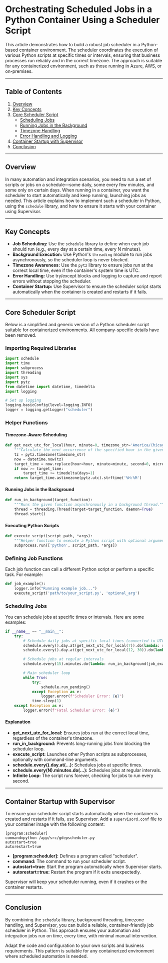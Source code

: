 # Orchestrating Scheduled Jobs in a Python Container Using a Scheduler Script

This article demonstrates how to build a robust job scheduler in a Python-based container environment. The scheduler coordinates the execution of various Python scripts at specific times or intervals, ensuring that business processes run reliably and in the correct timezone. The approach is suitable for any containerized environment, such as those running in Azure, AWS, or on-premises.

---

## Table of Contents
1. [Overview](#overview)
2. [Key Concepts](#key-concepts)
3. [Core Scheduler Script](#core-scheduler-script)
    - [Scheduling Jobs](#scheduling-jobs)
    - [Running Jobs in the Background](#running-jobs-in-the-background)
    - [Timezone Handling](#timezone-handling)
    - [Error Handling and Logging](#error-handling-and-logging)
4. [Container Startup with Supervisor](#container-startup-with-supervisor)
5. [Conclusion](#conclusion)

---

## Overview

In many automation and integration scenarios, you need to run a set of scripts or jobs on a schedule—some daily, some every few minutes, and some only on certain days. When running in a container, you want the scheduler to start automatically and keep running, launching jobs as needed. This article explains how to implement such a scheduler in Python, using the `schedule` library, and how to ensure it starts with your container using Supervisor.

---

## Key Concepts

- **Job Scheduling:** Use the `schedule` library to define when each job should run (e.g., every day at a certain time, every N minutes).
- **Background Execution:** Use Python's `threading` module to run jobs asynchronously, so the scheduler loop is never blocked.
- **Timezone Awareness:** Use the `pytz` library to ensure jobs run at the correct local time, even if the container's system time is UTC.
- **Error Handling:** Use try/except blocks and logging to capture and report errors without stopping the scheduler.
- **Container Startup:** Use Supervisor to ensure the scheduler script starts automatically when the container is created and restarts if it fails.

---

## Core Scheduler Script

Below is a simplified and generic version of a Python scheduler script suitable for containerized environments. All company-specific details have been removed.

### Importing Required Libraries

```python
import schedule
import time
import subprocess
import threading
import sys
import pytz
from datetime import datetime, timedelta
import logging

# Set up logging
logging.basicConfig(level=logging.INFO)
logger = logging.getLogger("scheduler")
```

### Helper Functions

#### Timezone-Aware Scheduling

```python
def get_next_utc_for_local(hour, minute=0, timezone_str='America/Chicago'):
    """Calculate the next occurrence of the specified hour in the given timezone and convert to UTC."""
    tz = pytz.timezone(timezone_str)
    now = datetime.now(tz)
    target_time = now.replace(hour=hour, minute=minute, second=0, microsecond=0)
    if now >= target_time:
        target_time += timedelta(days=1)
    return target_time.astimezone(pytz.utc).strftime('%H:%M')
```

#### Running Jobs in the Background

```python
def run_in_background(target_function):
    """Runs the given function asynchronously in a background thread."""
    thread = threading.Thread(target=target_function, daemon=True)
    thread.start()
```

#### Executing Python Scripts

```python
def execute_script(script_path, *args):
    """Helper function to execute a Python script with optional arguments."""
    subprocess.run(['python', script_path, *args])
```

### Defining Job Functions

Each job function can call a different Python script or perform a specific task. For example:

```python
def job_example():
    logger.info("Running example job...")
    execute_script('path/to/your_script.py', 'optional_arg')
```

### Scheduling Jobs

You can schedule jobs at specific times or intervals. Here are some examples:

```python
if __name__ == "__main__":
    try:
        # Schedule daily jobs at specific local times (converted to UTC)
        schedule.every().day.at(get_next_utc_for_local(7)).do(lambda: run_in_background(job_example)).tag('job_example', 'daily_task')
        schedule.every().day.at(get_next_utc_for_local(12, 30)).do(lambda: run_in_background(job_example)).tag('job_example', 'daily_task')

        # Schedule jobs at regular intervals
        schedule.every(15).minutes.do(lambda: run_in_background(job_example)).tag('job_example', 'frequent_task')

        # Main scheduler loop
        while True:
            try:
                schedule.run_pending()
            except Exception as e:
                logger.error(f"Scheduler Error: {e}")
            time.sleep(1)
    except Exception as e:
        logger.error(f"Fatal Scheduler Error: {e}")
```

#### Explanation
- **get_next_utc_for_local:** Ensures jobs run at the correct local time, regardless of the container's timezone.
- **run_in_background:** Prevents long-running jobs from blocking the scheduler loop.
- **execute_script:** Launches other Python scripts as subprocesses, optionally with command-line arguments.
- **schedule.every().day.at(...):** Schedules jobs at specific times.
- **schedule.every(N).minutes.do(...):** Schedules jobs at regular intervals.
- **Infinite Loop:** The script runs forever, checking for jobs to run every second.

---

## Container Startup with Supervisor

To ensure your scheduler script starts automatically when the container is created and restarts if it fails, use Supervisor. Add a `supervisord.conf` file to your container image with the following content:

```
[program:scheduler]
command=python /app/src/gdepscheduler.py
autostart=true
autorestart=true
```

- **[program:scheduler]:** Defines a program called "scheduler".
- **command:** The command to run your scheduler script.
- **autostart=true:** Start the program automatically when Supervisor starts.
- **autorestart=true:** Restart the program if it exits unexpectedly.

Supervisor will keep your scheduler running, even if it crashes or the container restarts.

---

## Conclusion

By combining the `schedule` library, background threading, timezone handling, and Supervisor, you can build a reliable, container-friendly job scheduler in Python. This approach ensures your automation and integration jobs run on time, every time, with minimal manual intervention.

Adapt the code and configuration to your own scripts and business requirements. This pattern is suitable for any containerized environment where scheduled automation is needed.
